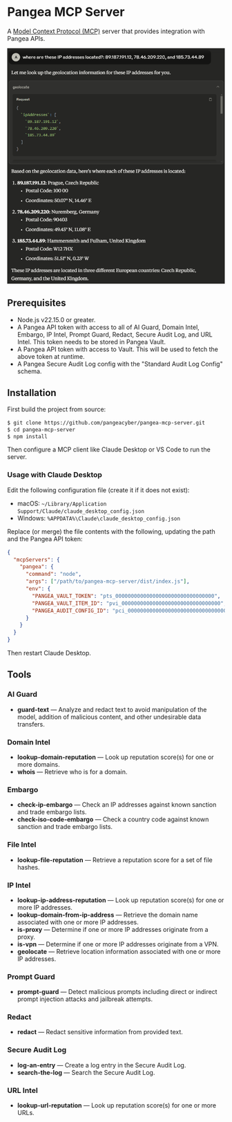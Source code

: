 # Pangea MCP Server

A [Model Context Protocol (MCP)](https://modelcontextprotocol.io/introduction)
server that provides integration with Pangea APIs.

![sample output](.github/assets/geolocate.png)

## Prerequisites

- Node.js v22.15.0 or greater.
- A Pangea API token with access to all of AI Guard, Domain Intel, Embargo,
  IP Intel, Prompt Guard, Redact, Secure Audit Log, and URL Intel. This token
  needs to be stored in Pangea Vault.
- A Pangea API token with access to Vault. This will be used to fetch the above
  token at runtime.
- A Pangea Secure Audit Log config with the "Standard Audit Log Config" schema.

## Installation

First build the project from source:

```shell
$ git clone https://github.com/pangeacyber/pangea-mcp-server.git
$ cd pangea-mcp-server
$ npm install
```

Then configure a MCP client like Claude Desktop or VS Code to run the server.

### Usage with Claude Desktop

Edit the following configuration file (create it if it does not exist):

- macOS: `~/Library/Application Support/Claude/claude_desktop_config.json`
- Windows: `%APPDATA%\Claude\claude_desktop_config.json`

Replace (or merge) the file contents with the following, updating the path and
the Pangea API token:

```json
{
  "mcpServers": {
    "pangea": {
      "command": "node",
      "args": ["/path/to/pangea-mcp-server/dist/index.js"],
      "env": {
        "PANGEA_VAULT_TOKEN": "pts_00000000000000000000000000000000",
        "PANGEA_VAULT_ITEM_ID": "pvi_00000000000000000000000000000000",
        "PANGEA_AUDIT_CONFIG_ID": "pci_00000000000000000000000000000000"
      }
    }
  }
}
```

Then restart Claude Desktop.

## Tools

### AI Guard

- **guard-text** — Analyze and redact text to avoid manipulation of the model, addition of malicious content, and other undesirable data transfers.

### Domain Intel

- **lookup-domain-reputation** — Look up reputation score(s) for one or more domains.
- **whois** — Retrieve who is for a domain.

### Embargo

- **check-ip-embargo** — Check an IP addresses against known sanction and trade embargo lists.
- **check-iso-code-embargo** — Check a country code against known sanction and trade embargo lists.

### File Intel

- **lookup-file-reputation** — Retrieve a reputation score for a set of file hashes.

### IP Intel

- **lookup-ip-address-reputation** — Look up reputation score(s) for one or more IP addresses.
- **lookup-domain-from-ip-address** — Retrieve the domain name associated with one or more IP addresses.
- **is-proxy** — Determine if one or more IP addresses originate from a proxy.
- **is-vpn** — Determine if one or more IP addresses originate from a VPN.
- **geolocate** — Retrieve location information associated with one or more IP addresses.

### Prompt Guard

- **prompt-guard** — Detect malicious prompts including direct or indirect prompt injection attacks and jailbreak attempts.

### Redact

- **redact** — Redact sensitive information from provided text.

### Secure Audit Log

- **log-an-entry** — Create a log entry in the Secure Audit Log.
- **search-the-log** — Search the Secure Audit Log.

### URL Intel

- **lookup-url-reputation** — Look up reputation score(s) for one or more URLs.
